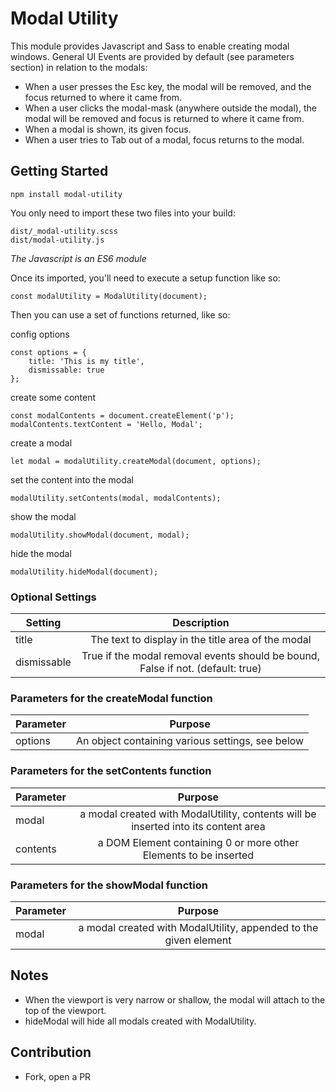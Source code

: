 # Modal Utility 

This module provides Javascript and Sass to enable creating modal windows.
General UI Events are provided by default (see parameters section) in relation to the modals:

* When a user presses the Esc key, the modal will be removed, and the focus returned to 
where it came from.
* When a user clicks the modal-mask (anywhere outside the modal), the modal will be removed and focus
is returned to where it came from.
* When a modal is shown, its given focus.
* When a user tries to Tab out of a modal, focus returns to the modal.

## Getting Started

    npm install modal-utility
    
You only need to import these two files into your build:

    dist/_modal-utility.scss
    dist/modal-utility.js

*The Javascript is an ES6 module*

Once its imported, you'll need to execute a setup function like so:

    const modalUtility = ModalUtility(document);

Then you can use a set of functions returned, like so:

config options

    const options = {
        title: 'This is my title',
        dismissable: true
    };

create some content

    const modalContents = document.createElement('p');
    modalContents.textContent = 'Hello, Modal';

create a modal

    let modal = modalUtility.createModal(document, options);

set the content into the modal

    modalUtility.setContents(modal, modalContents);

show the modal

    modalUtility.showModal(document, modal);

hide the modal

    modalUtility.hideModal(document);

### Optional Settings
| Setting | Description |
| ------- |:------------:|
| title   | The text to display in the title area of the modal |
| dismissable | True if the modal removal events should be bound, False if not. (default: true) |

### Parameters for the createModal function

| Parameter | Purpose |
| ------------- |:-------------:|
| options | An object containing various settings, see below |

### Parameters for the setContents function

| Parameter | Purpose |
| ---------- |:-------------:|
| modal      | a modal created with ModalUtility, contents will be inserted into its content area |
| contents   | a DOM Element containing 0 or more other Elements to be inserted |

### Parameters for the showModal function

| Parameter | Purpose |
| ---------- |:-------------:|
| modal      | a modal created with ModalUtility, appended to the given element |

## Notes

* When the viewport is very narrow or shallow, the modal will attach to the top 
of the viewport.
* hideModal will hide all modals created with ModalUtility.

## Contribution

* Fork, open a PR
